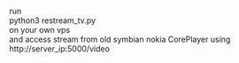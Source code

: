 run  
python3 restream_tv.py  
on your own vps  
and access stream from old symbian nokia CorePlayer using http://server_ip:5000/video
